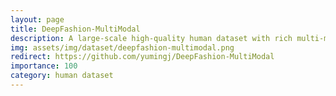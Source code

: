 ```yaml
---
layout: page
title: DeepFashion-MultiModal
description: A large-scale high-quality human dataset with rich multi-modal annotations
img: assets/img/dataset/deepfashion-multimodal.png
redirect: https://github.com/yumingj/DeepFashion-MultiModal
importance: 100
category: human dataset
---
```


